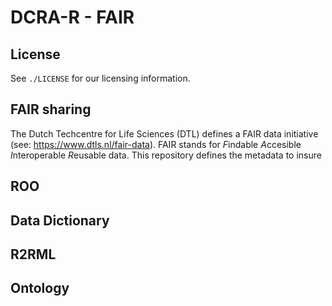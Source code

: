 # DCRA-R - FAIR

## License
See `./LICENSE` for our licensing information.

## FAIR sharing
The Dutch Techcentre for Life Sciences (DTL) defines a FAIR data
initiative (see: https://www.dtls.nl/fair-data). FAIR stands for
*F*indable *A*ccesible *I*nteroperable *R*eusable data. This
repository defines the metadata to insure 
## ROO
## Data Dictionary
## R2RML
## Ontology
